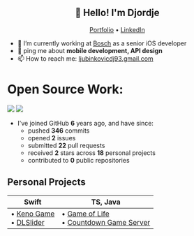 <h2 align="center">👋 Hello! I'm Djordje</h2>
<p align="center">
  <a href="https://ljubinkovicdj93.github.io/projects">Portfolio</a> •
  <a href="https://www.linkedin.com/in/djordje-ljubinkovic-978a8a29b/">LinkedIn</a>
</p>


- 🔭 I’m currently working at [Bosch](https://www.bosch.rs/) as a senior iOS developer
- 💬 ping me about **mobile development, API design**
- 📫 How to reach me: [ljubinkovicdj93.gmail.com](mailto:ljubinkovicdj93@gmail.com)

# Open Source Work:

![](https://github-readme-stats.vercel.app/api/top-langs/?username=ljubinkovicdj93&theme=swift&hide_border=false&include_all_commits=false&count_private=true&layout=compact)
![](https://github-readme-stats.vercel.app/api?username=ljubinkovicdj93&theme=swift&hide_border=false&include_all_commits=false&count_private=true)<br/>

- I've joined GitHub **6** years ago, and have since:
  - pushed **346** commits
  - opened **2** issues
  - submitted **22** pull requests
  - received **2** stars across **18** personal projects
  - contributed to **0** public repositories
 
## Personal Projects

| **Swift**                                                                                                                                                                                                                                                                                                                                                                                                                                                                                                                                                                                                                                                                                                                                                                                                                                                                                                                                                                                                                                                                                                                                                                                                                                                                                                                                                  | **TS**, **Java**                                                                                                                                                                                                                                                                                                                                                                                                                                                                                                                                                                                                                                                                                                                                                                                                                                                                                                                                                                                                                                                                                                                                                                                                                                                                                                        |
| --------------------------------------------------------------------------------------------------------------------------------------------------------------------------------------------------------------------------------------------------------------------------------------------------------------------------------------------------------------------------------------------------------------------------------------------------------------------------------------------------------------------------------------------------------------------------------------------------------------------------------------------------------------------------------------------------------------------------------------------------------------------------------------------------------------------------------------------------------------------------------------------------------------------------------------------------------------------------------------------------------------------------------------------------------------------------------------------------------------------------------------------------------------------------------------------------------------------------------------------------------------------------------------------------------------------------------------------------------- | --------------------------------------------------------------------------------------------------------------------------------------------------------------------------------------------------------------------------------------------------------------------------------------------------------------------------------------------------------------------------------------------------------------------------------------------------------------------------------------------------------------------------------------------------------------------------------------------------------------------------------------------------------------------------------------------------------------------------------------------------------------------------------------------------------------------------------------------------------------------------------------------------------------------------------------------------------------------------------------------------------------------------------------------------------------------------------------------------------------------------------------------------------------------------------------------------------------------------------------------------------------------------------------------------------------------------------------------------------------------------------- |
| • [Keno Game](https://github.com/ljubinkovicdj93/GreekKeno)<br>• [DLSlider](https://github.com/ljubinkovicdj93/DLSlider) | • [Game of Life](https://github.com/ljubinkovicdj93/game-of-life)<br>• [Countdown Game Server](https://github.com/ljubinkovicdj93/countdown-server) |
